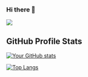 ### Hi there 👋

<a href="클릭시 이동할 링크" target="_blank"><img src="https://img.shields.io/badge/JAVA-색코드?style=flat-square&logo=이미지 이름&logoColor=white"/></a>


## GitHub Profile Stats

[![Your GitHub stats](https://github-readme-stats.vercel.app/api?username=qhwkal1&show_icons=true&theme=radical)](https://github.com/anuraghazra/github-readme-stats)

[![Top Langs](https://github-readme-stats.vercel.app/api/top-langs/?username=qhwkal1&layout=compact&theme=radical)](https://github.com/anuraghazra/github-readme-stats)


<!--
**qhwkal1/qhwkal1** is a ✨ _special_ ✨ repository because its `README.md` (this file) appears on your GitHub profile.

Here are some ideas to get you started:

- 🔭 I’m currently working on ...
- 🌱 I’m currently learning ...
- 👯 I’m looking to collaborate on ...
- 🤔 I’m looking for help with ...
- 💬 Ask me about ...
- 📫 How to reach me: ...
- 😄 Pronouns: ...
- ⚡ Fun fact: ...
-->
